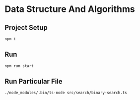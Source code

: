 # Data Structure And Algorithms

## Project Setup
```bash
npm i
```

## Run 
```bash
npm run start
```

## Run Particular File
```bash
./node_modules/.bin/ts-node src/search/binary-search.ts
```
